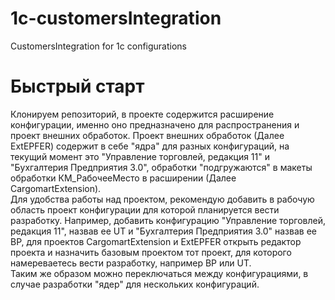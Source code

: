 # 1c-customersIntegration
CustomersIntegration for 1c configurations
# Быстрый старт
Клонируем репозиторий, в проекте содержится расширение конфигурации, именно оно предназначено для распространения и проект внешних обработок.
Проект внешних обработок (Далее ExtEPFER) содержит в себе "ядра" для разных конфигураций, на текущий момент это "Управление торговлей, редакция 11" и  "Бухгалтерия Предприятия 3.0", обработки "подгружаются" в макеты обработки КМ_РабочееМесто в расширении (Далее CargomartExtension).  
Для удобства работы над проектом, рекомендую добавить в рабочую область проект конфигурации для которой планируется вести разработку. Например, добавить конфигурацию "Управление торговлей, редакция 11", назвав ее UT и "Бухгалтерия Предприятия 3.0" назвав ее BP, для проектов CargomartExtension и ExtEPFER открыть редактор проекта и назначить базовым проектом тот проект, для которого намереваетесь вести разработку, например BP или UT.  
Таким же образом можно переключаться между конфигурациями, в случае разработки "ядер" для нескольких конфигураций.
